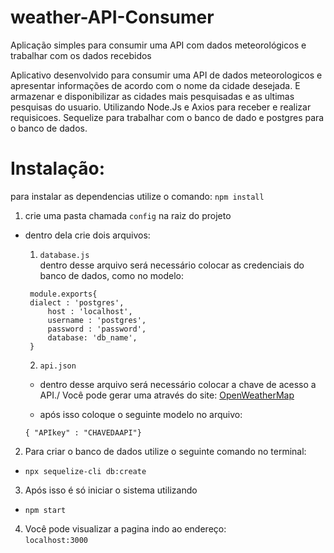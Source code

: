 # weather-API-Consumer
Aplicação simples para consumir uma API com dados meteorológicos e trabalhar com os dados recebidos 

Aplicativo desenvolvido para consumir uma API de dados meteorologicos e apresentar informações de acordo com o nome da cidade desejada. E armazenar e disponibilizar as cidades mais pesquisadas e as ultimas pesquisas do usuario.
Utilizando Node.Js e Axios para receber e realizar requisicoes. Sequelize para trabalhar com o banco de dado e postgres para o banco de dados.


# Instalação:

para instalar as dependencias utilize o comando: 
`npm install`

1) crie uma pasta chamada `config` na raiz do projeto
- dentro dela crie dois arquivos:

   1) `database.js`  
   dentro desse arquivo será necessário colocar as credenciais do banco de dados, como no modelo:  
   ```
    module.exports{  
    dialect : 'postgres',  
        host : 'localhost',  
        username : 'postgres',  
        password : 'password',  
        database: 'db_name',  
    }  
   ```
   2) `api.json`
   * dentro desse arquivo será necessário colocar a chave de acesso a API./ 
Você pode gerar uma através do site: [OpenWeatherMap](https://openweathermap.org/api)

    * após isso coloque o seguinte modelo no arquivo:
    ```
    { "APIkey" : "CHAVEDAAPI"} 
    ```
2) Para criar o banco de dados utilize o seguinte comando no terminal:
* `npx sequelize-cli db:create`

3) Após isso é só iniciar o sistema utilizando
* `npm start`

4)  Você pode visualizar a pagina indo ao endereço:  
`localhost:3000`
